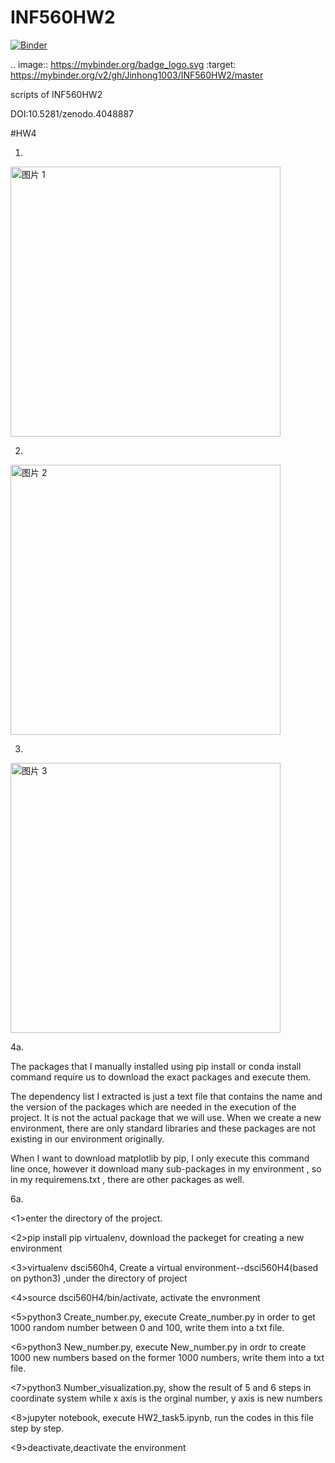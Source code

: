 # INF560HW2

[![Binder](https://mybinder.org/badge_logo.svg)](https://mybinder.org/v2/gh/Jinhong1003/INF560HW2/master)

.. image:: https://mybinder.org/badge_logo.svg
 :target: https://mybinder.org/v2/gh/Jinhong1003/INF560HW2/master


scripts of INF560HW2


DOI:10.5281/zenodo.4048887

#HW4

1.

<img width="432" alt="图片 1" src="https://user-images.githubusercontent.com/54864182/97096845-cdaa7200-1626-11eb-9e71-90d2c4bacd7b.png">

2.

<img width="432" alt="图片 2" src="https://user-images.githubusercontent.com/54864182/97096853-f6cb0280-1626-11eb-8368-61e2fd719fba.png">

3.

<img width="432" alt="图片 3" src="https://user-images.githubusercontent.com/54864182/97096861-0a766900-1627-11eb-85ce-162f5daa8d5c.png">

4a.

The packages that I manually installed using pip install or conda install command require us to download the exact packages and execute them.

The dependency list I extracted is just a text file that contains the name and the version of the packages which are needed in the execution of the project. It is not the actual package that we will use. When we create a new environment, there are only standard libraries and these packages are not existing in our environment originally.

When I want to download matplotlib by pip, I only execute this command line once, however it download many sub-packages in my environment , so in my requiremens.txt , there are other packages as well.

6a.

<1>enter the directory of the project.

<2>pip install pip virtualenv, download the packeget for creating a new environment

<3>virtualenv dsci560h4, Create a virtual environment--dsci560H4(based on python3) ,under the directory of project

<4>source dsci560H4/bin/activate, activate the envronment

<5>python3 Create_number.py, execute Create_number.py in order to get 1000 random number between 0 and 100, write them into a txt file.

<6>python3 New_number.py, execute New_number.py in ordr to create 1000 new numbers based on the former 1000 numbers, write them into a txt file.

<7>python3 Number_visualization.py, show the result of 5 and 6 steps in coordinate system while x axis is the orginal number, y axis is new numbers

<8>jupyter notebook, execute HW2_task5.ipynb, run the codes in this file step by step.

<9>deactivate,deactivate the environment

